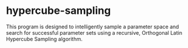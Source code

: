 hypercube-sampling
==================

This program is designed to intelligently sample a parameter space and search for successful parameter sets using a recursive, Orthogonal Latin Hypercube Sampling algorithm.
